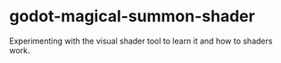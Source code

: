 # godot-magical-summon-shader
 
Experimenting with the visual shader tool to learn it and how to shaders work.